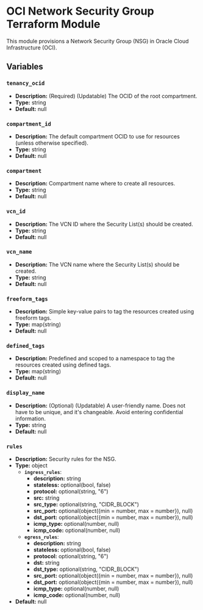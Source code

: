 # OCI Network Security Group Terraform Module

This module provisions a Network Security Group (NSG) in Oracle Cloud Infrastructure (OCI).

## Variables

### `tenancy_ocid`

- **Description:** (Required) (Updatable) The OCID of the root compartment.
- **Type:** string
- **Default:** null

### `compartment_id`

- **Description:** The default compartment OCID to use for resources (unless otherwise specified).
- **Type:** string
- **Default:** null

### `compartment`

- **Description:** Compartment name where to create all resources.
- **Type:** string
- **Default:** null

### `vcn_id`

- **Description:** The VCN ID where the Security List(s) should be created.
- **Type:** string
- **Default:** null

### `vcn_name`

- **Description:** The VCN name where the Security List(s) should be created.
- **Type:** string
- **Default:** null

### `freeform_tags`

- **Description:** Simple key-value pairs to tag the resources created using freeform tags.
- **Type:** map(string)
- **Default:** null

### `defined_tags`

- **Description:** Predefined and scoped to a namespace to tag the resources created using defined tags.
- **Type:** map(string)
- **Default:** null

### `display_name`

- **Description:** (Optional) (Updatable) A user-friendly name. Does not have to be unique, and it's changeable. Avoid entering confidential information.
- **Type:** string
- **Default:** null

### `rules`

- **Description:** Security rules for the NSG.
- **Type:** object
  - **`ingress_rules`**:
    - **description:** string
    - **stateless:** optional(bool, false)
    - **protocol:** optional(string, "6")
    - **src:** string
    - **src_type:** optional(string, "CIDR_BLOCK")
    - **src_port:** optional(object({min = number, max = number}), null)
    - **dst_port:** optional(object({min = number, max = number}), null)
    - **icmp_type:** optional(number, null)
    - **icmp_code:** optional(number, null)
  - **`egress_rules`**:
    - **description:** string
    - **stateless:** optional(bool, false)
    - **protocol:** optional(string, "6")
    - **dst:** string
    - **dst_type:** optional(string, "CIDR_BLOCK")
    - **src_port:** optional(object({min = number, max = number}), null)
    - **dst_port:** optional(object({min = number, max = number}), null)
    - **icmp_type:** optional(number, null)
    - **icmp_code:** optional(number, null)
- **Default:** null

